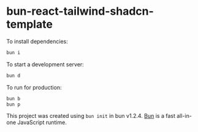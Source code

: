 # bun-react-tailwind-shadcn-template

To install dependencies:

```bash
bun i
```

To start a development server:

```bash
bun d
```

To run for production:

```bash
bun b
bun p
```

This project was created using `bun init` in bun v1.2.4. [Bun](https://bun.sh) is a fast all-in-one JavaScript runtime.
